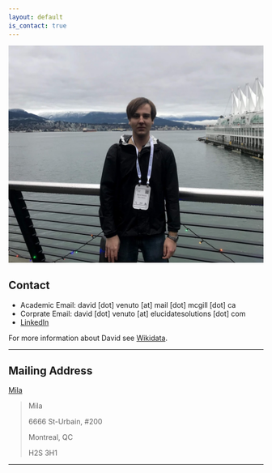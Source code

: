 ```yaml
---
layout: default
is_contact: true
---
```


<img class="profile-picture" src="0.jpeg">


## Contact

* Academic Email: david [dot] venuto [at] mail [dot] mcgill [dot] ca
* Corprate Email: david [dot] venuto [at] elucidatesolutions [dot] com
* [LinkedIn](https://www.linkedin.com/in/david-venuto-53344b9a/)


For more information about David see [Wikidata](https://www.wikidata.org/wiki/Q64536153).

---

## Mailing Address

[Mila](https://mila.quebec/en/person/david-venuto/)

> Mila
>
> 6666 St-Urbain, #200
>
> Montreal, QC
>
> H2S 3H1

---

